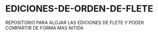 # EDICIONES-DE-ORDEN-DE-FLETE
REPOSITORIO PARA ALOJAR LAS EDICIONES DE FLETE Y PODER COMPARTIR DE FORMA MAS NITIDA
